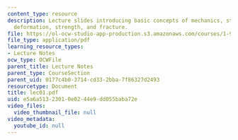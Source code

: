 ```yaml
---
content_type: resource
description: Lecture slides introducing basic concepts of mechanics, stress and strain,
  deformation, strength, and fracture.
file: https://ol-ocw-studio-app-production.s3.amazonaws.com/courses/1-978-from-nano-to-macro-introduction-to-atomistic-modeling-techniques-january-iap-2007/e5a6a51323010e0244e9dd055baba72e_lec01.pdf
file_type: application/pdf
learning_resource_types:
- Lecture Notes
ocw_type: OCWFile
parent_title: Lecture Notes
parent_type: CourseSection
parent_uid: 0177c4b0-3714-cd33-2bba-7f86327d2493
resourcetype: Document
title: lec01.pdf
uid: e5a6a513-2301-0e02-44e9-dd055baba72e
video_files:
  video_thumbnail_file: null
video_metadata:
  youtube_id: null
---
```

